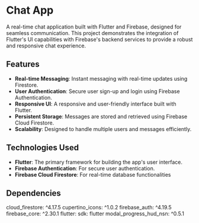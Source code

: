 # Chat App

A real-time chat application built with Flutter and Firebase, designed for seamless communication. This project demonstrates the integration of Flutter's UI capabilities with Firebase's backend services to provide a robust and responsive chat experience.

## Features

- **Real-time Messaging**: Instant messaging with real-time updates using Firestore.
- **User Authentication**: Secure user sign-up and login using Firebase Authentication.
- **Responsive UI**: A responsive and user-friendly interface built with Flutter.
- **Persistent Storage**: Messages are stored and retrieved using Firebase Cloud Firestore.
- **Scalability**: Designed to handle multiple users and messages efficiently.

## Technologies Used

- **Flutter**: The primary framework for building the app's user interface.
- **Firebase Authentication**: For secure user authentication.
- **Firebase Cloud Firestore**: For real-time database functionalities

## Dependencies

  cloud_firestore: ^4.17.5
  cupertino_icons: ^1.0.2
  firebase_auth: ^4.19.5
  firebase_core: ^2.30.1
  flutter:
    sdk: flutter
  modal_progress_hud_nsn: ^0.5.1
